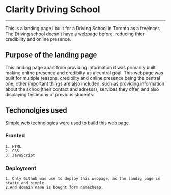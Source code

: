 # Clarity Driving School
--- 
This is a landing page I built for a Driving School in Toronto as a freelncer. The Driving school doesn't have a webpage before, reducing thier credibility and online presence. 

## Purpose of the landing page
This landing page apart from providing information it was primarily built making online presence and credibilty as a central goal. This webpage was built for multiple reasons, 
credibilty and online presence being the central one, other important things are also included, such as providing information about the school(their contact and adresss), services they offer,
and also displaying testimony of previous students. 

## Techonolgies used 
Simple web technologies were used to build this web page. 
### Fronted   
    1. HTML  
    2. CSS  
    3. JavaScript  
### Deployment  
    1. Only Github was use to deploy this webpage, as the landig page is static and simple.   
    2.And domain name is bought form namecheap.   
## 
    
